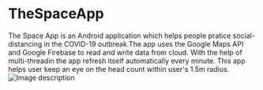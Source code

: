 # TheSpaceApp
The Space App is an Android application which helps people pratice social-distancing in the COVID-19 outbreak.The app uses the Google Maps API and Google Firebase to read and write data from cloud. With the help of multi-threadin the app refresh itself automatically every minute. This app helps user keep an eye on the head count within user's 1.5m radius.
![Image description](/home/hrithik_raj/Downloads/Screenshot_20200509-142604.jpg)
